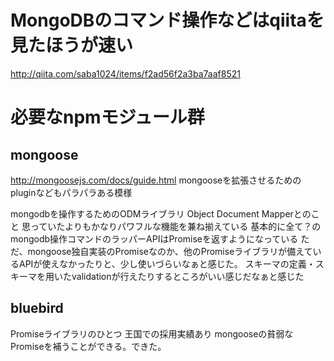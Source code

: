 # MongoDBのコマンド操作などはqiitaを見たほうが速い

http://qiita.com/saba1024/items/f2ad56f2a3ba7aaf8521


# 必要なnpmモジュール群

## mongoose

http://mongoosejs.com/docs/guide.html
mongooseを拡張させるためのpluginなどもパラパラある模様

mongodbを操作するためのODMライブラリ
Object Document Mapperとのこと
思っていたよりもかなりパワフルな機能を兼ね揃えている
基本的に全て？のmongodb操作コマンドのラッパーAPIはPromiseを返すようになっている
ただ、mongoose独自実装のPromiseなのか、他のPromiseライブラリが備えているAPIが使えなかったりと、少し使いづらいなぁと感じた。
スキーマの定義・スキーマを用いたvalidationが行えたりするところがいい感じだなぁと感じた

## bluebird

Promiseライブラリのひとつ
王国での採用実績あり
mongooseの貧弱なPromiseを補うことができる。できた。






